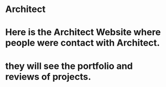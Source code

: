 # Architect

# Here is the Architect Website where people were contact with Architect.
# they will see the portfolio and reviews of projects.
